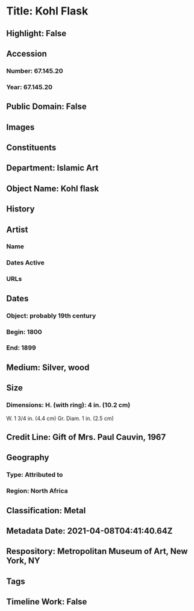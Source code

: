 # Title: Kohl Flask
## Highlight: False
## Accession
### Number: 67.145.20
### Year: 67.145.20
## Public Domain: False
## Images
## Constituents
## Department: Islamic Art
## Object Name: Kohl flask
## History
## Artist
### Name
### Dates Active
### URLs
## Dates
### Object: probably 19th century
### Begin: 1800
### End: 1899
## Medium: Silver, wood
## Size
### Dimensions: H. (with ring): 4 in. (10.2 cm)
W. 1 3/4 in. (4.4 cm)
Gr. Diam. 1 in. (2.5 cm)
## Credit Line: Gift of Mrs. Paul Cauvin, 1967
## Geography
### Type: Attributed to
### Region: North Africa
## Classification: Metal
## Metadata Date: 2021-04-08T04:41:40.64Z
## Respository: Metropolitan Museum of Art, New York, NY
## Tags
## Timeline Work: False